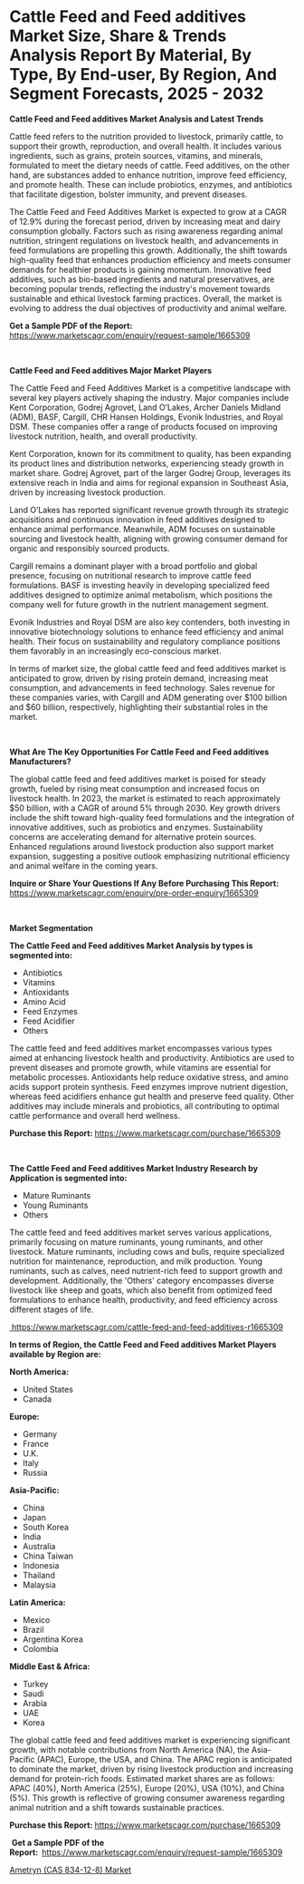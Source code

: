 <p><h1>Cattle Feed and Feed additives Market Size, Share & Trends Analysis Report By Material, By Type, By End-user, By Region, And Segment Forecasts, 2025 - 2032</h1></p><p><strong>Cattle Feed and Feed additives Market Analysis and Latest Trends</strong></p>
<p><p>Cattle feed refers to the nutrition provided to livestock, primarily cattle, to support their growth, reproduction, and overall health. It includes various ingredients, such as grains, protein sources, vitamins, and minerals, formulated to meet the dietary needs of cattle. Feed additives, on the other hand, are substances added to enhance nutrition, improve feed efficiency, and promote health. These can include probiotics, enzymes, and antibiotics that facilitate digestion, bolster immunity, and prevent diseases.</p><p>The Cattle Feed and Feed Additives Market is expected to grow at a CAGR of 12.9% during the forecast period, driven by increasing meat and dairy consumption globally. Factors such as rising awareness regarding animal nutrition, stringent regulations on livestock health, and advancements in feed formulations are propelling this growth. Additionally, the shift towards high-quality feed that enhances production efficiency and meets consumer demands for healthier products is gaining momentum. Innovative feed additives, such as bio-based ingredients and natural preservatives, are becoming popular trends, reflecting the industry's movement towards sustainable and ethical livestock farming practices. Overall, the market is evolving to address the dual objectives of productivity and animal welfare.</p></p>
<p><strong>Get a Sample PDF of the Report:&nbsp;</strong> <a href="https://www.marketscagr.com/enquiry/request-sample/1665309?utm_campaign=2998&utm_medium=2&utm_source=Github&utm_content=ia&utm_term=30032025&utm_id=cattle-feed-and-feed-additives">https://www.marketscagr.com/enquiry/request-sample/1665309</a></p>
<p>&nbsp;</p>
<p><strong>Cattle Feed and Feed additives Major Market Players</strong></p>
<p><p>The Cattle Feed and Feed Additives Market is a competitive landscape with several key players actively shaping the industry. Major companies include Kent Corporation, Godrej Agrovet, Land O’Lakes, Archer Daniels Midland (ADM), BASF, Cargill, CHR Hansen Holdings, Evonik Industries, and Royal DSM. These companies offer a range of products focused on improving livestock nutrition, health, and overall productivity.</p><p>Kent Corporation, known for its commitment to quality, has been expanding its product lines and distribution networks, experiencing steady growth in market share. Godrej Agrovet, part of the larger Godrej Group, leverages its extensive reach in India and aims for regional expansion in Southeast Asia, driven by increasing livestock production.</p><p>Land O’Lakes has reported significant revenue growth through its strategic acquisitions and continuous innovation in feed additives designed to enhance animal performance. Meanwhile, ADM focuses on sustainable sourcing and livestock health, aligning with growing consumer demand for organic and responsibly sourced products.</p><p>Cargill remains a dominant player with a broad portfolio and global presence, focusing on nutritional research to improve cattle feed formulations. BASF is investing heavily in developing specialized feed additives designed to optimize animal metabolism, which positions the company well for future growth in the nutrient management segment.</p><p>Evonik Industries and Royal DSM are also key contenders, both investing in innovative biotechnology solutions to enhance feed efficiency and animal health. Their focus on sustainability and regulatory compliance positions them favorably in an increasingly eco-conscious market.</p><p>In terms of market size, the global cattle feed and feed additives market is anticipated to grow, driven by rising protein demand, increasing meat consumption, and advancements in feed technology. Sales revenue for these companies varies, with Cargill and ADM generating over $100 billion and $60 billion, respectively, highlighting their substantial roles in the market.</p></p>
<p>&nbsp;</p>
<p><strong>What Are The Key Opportunities For Cattle Feed and Feed additives Manufacturers?</strong></p>
<p><p>The global cattle feed and feed additives market is poised for steady growth, fueled by rising meat consumption and increased focus on livestock health. In 2023, the market is estimated to reach approximately $50 billion, with a CAGR of around 5% through 2030. Key growth drivers include the shift toward high-quality feed formulations and the integration of innovative additives, such as probiotics and enzymes. Sustainability concerns are accelerating demand for alternative protein sources. Enhanced regulations around livestock production also support market expansion, suggesting a positive outlook emphasizing nutritional efficiency and animal welfare in the coming years.</p></p>
<p><strong>Inquire or Share Your Questions If Any Before Purchasing This Report:</strong> <a href="https://www.marketscagr.com/enquiry/pre-order-enquiry/1665309?utm_campaign=2998&utm_medium=2&utm_source=Github&utm_content=ia&utm_term=30032025&utm_id=cattle-feed-and-feed-additives">https://www.marketscagr.com/enquiry/pre-order-enquiry/1665309</a></p>
<p>&nbsp;</p>
<p><strong>Market Segmentation</strong></p>
<p><strong>The Cattle Feed and Feed additives Market Analysis by types is segmented into:</strong></p>
<p><ul><li>Antibiotics</li><li>Vitamins</li><li>Antioxidants</li><li>Amino Acid</li><li>Feed Enzymes</li><li>Feed Acidifier</li><li>Others</li></ul></p>
<p><p>The cattle feed and feed additives market encompasses various types aimed at enhancing livestock health and productivity. Antibiotics are used to prevent diseases and promote growth, while vitamins are essential for metabolic processes. Antioxidants help reduce oxidative stress, and amino acids support protein synthesis. Feed enzymes improve nutrient digestion, whereas feed acidifiers enhance gut health and preserve feed quality. Other additives may include minerals and probiotics, all contributing to optimal cattle performance and overall herd wellness.</p></p>
<p><strong>Purchase this Report:&nbsp;</strong><a href="https://www.marketscagr.com/purchase/1665309?utm_campaign=2998&utm_medium=2&utm_source=Github&utm_content=ia&utm_term=30032025&utm_id=cattle-feed-and-feed-additives">https://www.marketscagr.com/purchase/1665309</a></p>
<p>&nbsp;</p>
<p><strong>The Cattle Feed and Feed additives Market Industry Research by Application is segmented into:</strong></p>
<p><ul><li>Mature Ruminants</li><li>Young Ruminants</li><li>Others</li></ul></p>
<p><p>The cattle feed and feed additives market serves various applications, primarily focusing on mature ruminants, young ruminants, and other livestock. Mature ruminants, including cows and bulls, require specialized nutrition for maintenance, reproduction, and milk production. Young ruminants, such as calves, need nutrient-rich feed to support growth and development. Additionally, the 'Others' category encompasses diverse livestock like sheep and goats, which also benefit from optimized feed formulations to enhance health, productivity, and feed efficiency across different stages of life.</p></p>
<p><a href="https://www.marketscagr.com/cattle-feed-and-feed-additives-r1665309?utm_campaign=2998&utm_medium=2&utm_source=Github&utm_content=ia&utm_term=30032025&utm_id=cattle-feed-and-feed-additives">&nbsp;https://www.marketscagr.com/cattle-feed-and-feed-additives-r1665309</a></p>
<p><strong>In terms of Region, the Cattle Feed and Feed additives Market Players available by Region are:</strong></p>
<p>
    <p> <strong> North America: </strong>
        <ul>
            <li>United States</li>
            <li>Canada</li>
        </ul>
        </p> 
    <p> <strong> Europe: </strong>
        <ul>
            <li>Germany</li>
            <li>France</li>
            <li>U.K.</li>
            <li>Italy</li>
            <li>Russia</li>
        </ul>
        </p> 
    <p> <strong> Asia-Pacific: </strong>
        <ul>
            <li>China</li>
            <li>Japan</li>
            <li>South Korea</li>
            <li>India</li>
            <li>Australia</li>
            <li>China Taiwan</li>
            <li>Indonesia</li>
            <li>Thailand</li>
            <li>Malaysia</li>
        </ul>
        </p> 
    <p> <strong> Latin America: </strong>
        <ul>
            <li>Mexico</li>
            <li>Brazil</li>
            <li>Argentina Korea</li>
            <li>Colombia</li>
        </ul>
        </p> 
    <p> <strong> Middle East & Africa: </strong>
        <ul>
            <li>Turkey</li>
            <li>Saudi</li>
            <li>Arabia</li>
            <li>UAE</li>
            <li>Korea</li>
        </ul>
    </p>
    </p>
<p><p>The global cattle feed and feed additives market is experiencing significant growth, with notable contributions from North America (NA), the Asia-Pacific (APAC), Europe, the USA, and China. The APAC region is anticipated to dominate the market, driven by rising livestock production and increasing demand for protein-rich foods. Estimated market shares are as follows: APAC (40%), North America (25%), Europe (20%), USA (10%), and China (5%). This growth is reflective of growing consumer awareness regarding animal nutrition and a shift towards sustainable practices.</p></p>
<p><strong>Purchase this Report: </strong><a href="https://www.marketscagr.com/purchase/1665309?utm_campaign=2998&utm_medium=2&utm_source=Github&utm_content=ia&utm_term=30032025&utm_id=cattle-feed-and-feed-additives">https://www.marketscagr.com/purchase/1665309</a></p>
<p>&nbsp;<strong>Get a Sample PDF of the Report:&nbsp;&nbsp;</strong><a href="https://www.marketscagr.com/enquiry/request-sample/1665309?utm_campaign=2998&utm_medium=2&utm_source=Github&utm_content=ia&utm_term=30032025&utm_id=cattle-feed-and-feed-additives">https://www.marketscagr.com/enquiry/request-sample/1665309</a></p>
<p><strong></strong></p>
<p><p><a href="https://github.com/kaqiewan/Market-Research-Report-List-1/blob/main/ametryn-cas-834-12-8-market.md?utm_campaign=2998&utm_medium=2&utm_source=Github&utm_content=ia&utm_term=30032025&utm_id=cattle-feed-and-feed-additives">Ametryn (CAS 834-12-8) Market</a></p></p>